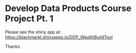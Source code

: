Develop Data Products Course Project Pt. 1
====================
Please see the shiny app at: https://blackmarkt.shinyapps.io/DDP_WealthBuildTool

Thanks.
